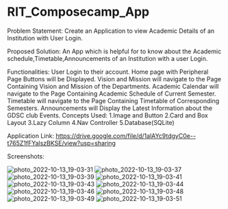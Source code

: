 # RIT_Composecamp_App
Problem Statement:
	Create an Application to view Academic Details of an Institution with User Login.
	
Proposed Solution:
	An App which is helpful for to know about the Academic schedule,Timetable,Announcements of an Institution with a user Login.

Functionalities:
  User Login to their account.
  Home page with Peripheral Page Buttons will be Displayed.
  	Vision and Mission will navigate to the Page Containing Vision and Mission of the Departments.
	Academic Calendar will navigate to the Page Containing Academic Schedule of Current Semester.
	Timetable will navigate to the Page Containing Timetable of Corresponding Semesters.
	Announcements will Display the Latest Information about the GDSC club Events.
Concepts Used:
	1.Image and Button
	2.Card and Box Layout
	3.Lazy Column
	4.Nav Controller
	5.Database(SQLite)

Application Link:
	https://drive.google.com/file/d/1alAYc9tdgyC0e--t765Z1fFYalszBKSE/view?usp=sharing
	
	
Screenshots:

![photo_2022-10-13_19-03-31](https://user-images.githubusercontent.com/81956506/196036505-44cbe125-5454-4045-abaf-1dcacba10351.jpg)
![photo_2022-10-13_19-03-37](https://user-images.githubusercontent.com/81956506/196036508-00f11383-f548-47c1-995a-76a4ebcd45f4.jpg)
![photo_2022-10-13_19-03-39](https://user-images.githubusercontent.com/81956506/196036509-23672389-9d8b-4b83-996e-5871e013514e.jpg)
![photo_2022-10-13_19-03-41](https://user-images.githubusercontent.com/81956506/196036510-44e36736-34f7-4c57-9f49-068c596ca40d.jpg)
![photo_2022-10-13_19-03-43](https://user-images.githubusercontent.com/81956506/196036511-e9289878-40af-4e6b-83a6-f0c8b9e066e5.jpg)
![photo_2022-10-13_19-03-44](https://user-images.githubusercontent.com/81956506/196036512-d8170dca-69f8-4bc3-a9e1-5c622bf4c51a.jpg)
![photo_2022-10-13_19-03-46](https://user-images.githubusercontent.com/81956506/196036513-120dcb2e-2238-4fc9-95f8-7a67237828ea.jpg)
![photo_2022-10-13_19-03-48](https://user-images.githubusercontent.com/81956506/196036515-73f15284-3d62-4039-a3d4-fdfe538930f7.jpg)
![photo_2022-10-13_19-03-49](https://user-images.githubusercontent.com/81956506/196036516-63d24ee5-e3b8-4e12-bae3-327919873ea3.jpg)
![photo_2022-10-13_19-03-51](https://user-images.githubusercontent.com/81956506/196036518-8b7a4b1b-33f0-47eb-9587-a8ea412d03a7.jpg)
